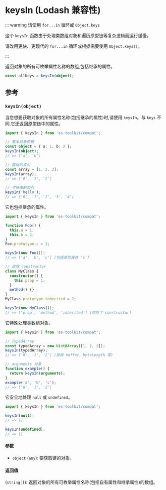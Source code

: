 # keysIn (Lodash 兼容性)

::: warning 请使用 `for...in` 循环或 `Object.keys`

这个 `keysIn` 函数由于处理类数组对象和遍历原型链等复杂逻辑而运行缓慢。

请改用更快、更现代的 `for...in` 循环或根据需要使用 `Object.keys()`。

:::

返回对象的所有可枚举属性名称的数组,包括继承的属性。

```typescript
const allKeys = keysIn(object);
```

## 参考

### `keysIn(object)`

当您想要获取对象的所有属性名称(包括继承的属性)时,请使用 `keysIn`。与 `keys` 不同,它还返回原型链中的属性。

```typescript
import { keysIn } from 'es-toolkit/compat';

// 基本对象的键
const object = { a: 1, b: 2 };
keysIn(object);
// => ['a', 'b']

// 数组的索引
const array = [1, 2, 3];
keysIn(array);
// => ['0', '1', '2']

// 字符串的索引
keysIn('hello');
// => ['0', '1', '2', '3', '4']
```

它也包括继承的属性。

```typescript
import { keysIn } from 'es-toolkit/compat';

function Foo() {
  this.a = 1;
  this.b = 2;
}
Foo.prototype.c = 3;

keysIn(new Foo());
// => ['a', 'b', 'c'] (包括原型属性 'c')

// 排除 constructor
class MyClass {
  constructor() {
    this.prop = 1;
  }
  method() {}
}
MyClass.prototype.inherited = 2;

keysIn(new MyClass());
// => ['prop', 'method', 'inherited'] (排除了 constructor)
```

它特殊处理类数组对象。

```typescript
import { keysIn } from 'es-toolkit/compat';

// TypedArray
const typedArray = new Uint8Array([1, 2, 3]);
keysIn(typedArray);
// => ['0', '1', '2'] (排除 buffer、byteLength 等)

// arguments 对象
function example() {
  return keysIn(arguments);
}
example('a', 'b', 'c');
// => ['0', '1', '2']
```

它安全地处理 `null` 或 `undefined`。

```typescript
import { keysIn } from 'es-toolkit/compat';

keysIn(null);
// => []

keysIn(undefined);
// => []
```

#### 参数

- `object` (`any`): 要获取键的对象。

#### 返回值

(`string[]`): 返回对象的所有可枚举属性名称(包括自有属性和继承属性)的数组。
